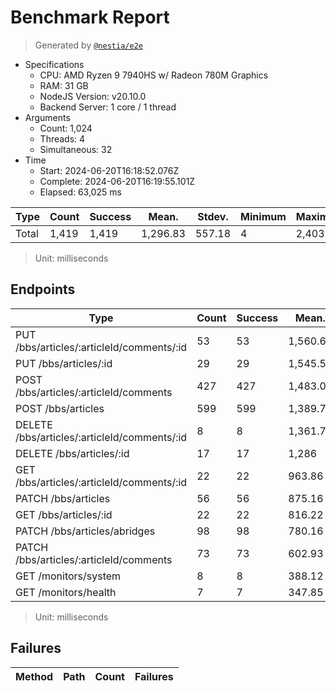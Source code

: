 # Benchmark Report
> Generated by [`@nestia/e2e`](https://github.com/samchon/nestia)

  - Specifications
    - CPU: AMD Ryzen 9 7940HS w/ Radeon 780M Graphics     
    - RAM: 31 GB
    - NodeJS Version: v20.10.0
    - Backend Server: 1 core / 1 thread
  - Arguments
    - Count: 1,024
    - Threads: 4
    - Simultaneous: 32
  - Time
    - Start: 2024-06-20T16:18:52.076Z
    - Complete: 2024-06-20T16:19:55.101Z
    - Elapsed: 63,025 ms

Type | Count | Success | Mean. | Stdev. | Minimum | Maximum
----|----|----|----|----|----|----
Total | 1,419 | 1,419 | 1,296.83 | 557.18 | 4 | 2,403

> Unit: milliseconds

## Endpoints
Type | Count | Success | Mean. | Stdev. | Minimum | Maximum
----|----|----|----|----|----|----
PUT /bbs/articles/:articleId/comments/:id | 53 | 53 | 1,560.67 | 173.37 | 1,055 | 1,878
PUT /bbs/articles/:id | 29 | 29 | 1,545.51 | 520.62 | 223 | 2,354
POST /bbs/articles/:articleId/comments | 427 | 427 | 1,483.02 | 663.08 | 62 | 2,403
POST /bbs/articles | 599 | 599 | 1,389.79 | 387.01 | 171 | 2,078
DELETE /bbs/articles/:articleId/comments/:id | 8 | 8 | 1,361.75 | 237.65 | 1,041 | 1,754
DELETE /bbs/articles/:id | 17 | 17 | 1,286 | 253.02 | 714 | 1,732
GET /bbs/articles/:articleId/comments/:id | 22 | 22 | 963.86 | 138.93 | 708 | 1,309
PATCH /bbs/articles | 56 | 56 | 875.16 | 292.65 | 223 | 1,335
GET /bbs/articles/:id | 22 | 22 | 816.22 | 255.51 | 326 | 1,204
PATCH /bbs/articles/abridges | 98 | 98 | 780.16 | 397.98 | 22 | 1,466
PATCH /bbs/articles/:articleId/comments | 73 | 73 | 602.93 | 402.94 | 4 | 1,306
GET /monitors/system | 8 | 8 | 388.12 | 236.88 | 41 | 718
GET /monitors/health | 7 | 7 | 347.85 | 237.83 | 39 | 778

> Unit: milliseconds

## Failures
Method | Path | Count | Failures
-------|------|-------|----------